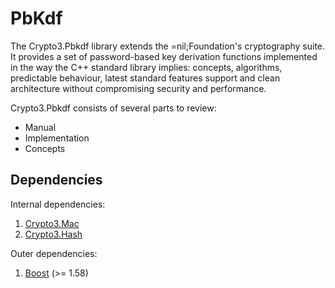 # PbKdf

The Crypto3.Pbkdf library extends the =nil;Foundation's cryptography suite. It provides a set of password-based key derivation functions implemented in the way the C++ standard library implies: concepts, algorithms, predictable behaviour, latest standard features support and clean architecture without compromising security and performance.

Crypto3.Pbkdf consists of several parts to review:

- Manual
- Implementation
- Concepts

## Dependencies

Internal dependencies:

1. [Crypto3.Mac](https://github.com/nilfoundation/block.git)
2. [Crypto3.Hash](https://github.com/nilfoundation/hash.git)

Outer dependencies:

1. [Boost](https://boost.org) (>= 1.58)
